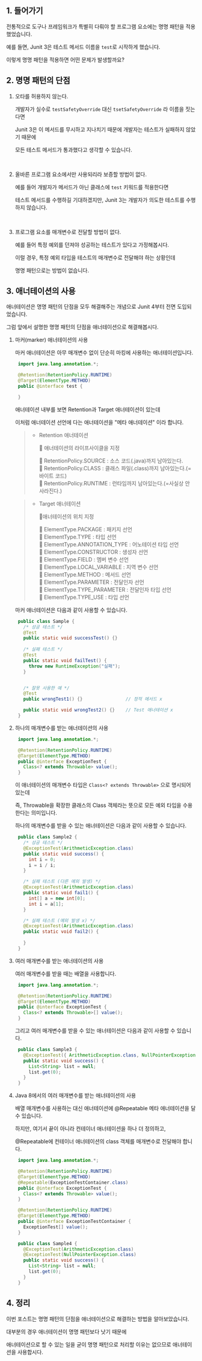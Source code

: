 ## 1. 들어가기

전통적으로 도구나 프레임워크가 특별히 다뤄야 할 프로그램 요소에는 명명 패턴을 적용했었습니다.

예를 들면, Junit 3은 테스트 메서드 이름을 `test`로 시작하게 했습니다.

이렇게 명명 패턴을 적용하면 어떤 문제가 발생할까요?

## 2. 명명 패턴의 단점

1. 오타를 허용하지 않는다.

   개발자가 실수로 `testSafetyOverride` 대신 `tsetSafetyOverride` 라 이름을 짓는다면

   Junit 3은 이 메서드를 무시하고 지나치기 때문에 개발자는 테스트가 실패하지 않았기 때문에

   모든 테스트 메서드가 통과했다고 생각할 수 있습니다.

   <br>

2. 올바른 프로그램 요소에서만 사용되리라 보증할 방법이 없다.

   예를 들어 개발자가 메서드가 아닌 클래스에 `test` 키워드를 적용한다면

   테스트 메서드를 수행하길 기대하겠지만, Junit 3는 개발자가 의도한 테스트를 수행하지 않습니다.

   <br>

3. 프로그램 요소를 매개변수로 전달할 방법이 없다.

   예를 들어 특정 예외를 던져야 성공하는 테스트가 있다고 가정해봅시다.

   이럴 경우, 특정 예외 타입을 테스트의 매개변수로 전달해야 하는 상황인데

   명명 패턴으로는 방법이 없습니다.

## 3. 애너테이션의 사용

애너테이션은 명명 패턴의 단점을 모두 해결해주는 개념으로 Junit 4부터 전면 도입되었습니다.

그럼 앞에서 설명한 명명 패턴의 단점을 애너테이션으로 해결해봅시다.

1. 마커(marker) 애너테이션의 사용

   마커 애너테이션은 아무 매개변수 없이 단순히 마킹에 사용하는 애너테이션입니다.

   ```java
    import java.lang.annotation.*;

    @Retention(RetentionPolicy.RUNTIME)
    @Target(ElementType.METHOD)
    public @interface test {

    }
   ```

   애너테이션 내부를 보면 Retention과 Target 애너테이션이 있는데

   이처럼 애너테이션 선언에 다는 애너테이션을 "메타 애너테이션" 이라 합니다.

   > * Retention 애너테이션
   >
   >   🔸 애너테이션의 라이프사이클을 지정
   >
   >   🔹 RetentionPolicy.SOURCE : 소스 코드(.java)까지 남아있는다.<br>
   >   🔹 RetentionPolicy.CLASS : 클래스 파일(.class)까지 남아있는다.(=바이트 코드)<br>
   >   🔹 RetentionPolicy.RUNTIME : 런타임까지 남아있는다.(=사실상 안 사라진다.)

   > * Target 애너테이션
   >
   >   🔸애너테이션의 위치 지정
   >
   >   🔹 ElementType.PACKAGE : 패키지 선언<br>
   >   🔹 ElementType.TYPE : 타입 선언<br>
   >   🔹 ElementType.ANNOTATION_TYPE : 어노테이션 타입 선언<br>
   >   🔹 ElementType.CONSTRUCTOR : 생성자 선언<br>
   >   🔹 ElementType.FIELD : 멤버 변수 선언<br>
   >   🔹 ElementType.LOCAL_VARIABLE : 지역 변수 선언<br>
   >   🔹 ElementType.METHOD : 메서드 선언<br>
   >   🔹 ElementType.PARAMETER : 전달인자 선언<br>
   >   🔹 ElementType.TYPE_PARAMETER : 전달인자 타입 선언<br>
   >   🔹 ElementType.TYPE_USE : 타입 선언
   
   마커 애너테이션은 다음과 같이 사용할 수 있습니다.

   ```java
    public class Sample {
      /* 성공 테스트 */
      @Test
      public static void successTest() {}
      
      /* 실패 테스트 */
      @Test
      public static void failTest() {
        throw new RuntimeException("실패");
      }      


      /* 잘못 사용한 예 */
      @Test
      public wrongTest1() {}                // 정적 메서드 x

      public static void wrongTest2() {}    // Test 애너테이션 x
    }
   ```

2. 하나의 매개변수를 받는 애너테이션의 사용

   ```java
    import java.lang.annotation.*;

    @Retention(RetentionPolicy.RUNTIME)
    @Target(ElementType.METHOD)
    public @interface ExceptionTest {
      Class<? extends Throwable> value();
    }
   ```

   이 애너테이션의 매개변수 타입은 `Class<? extends Throwable>` 으로 명시되어 있는데

   즉, Throwable을 확장한 클래스의 Class 객체라는 뜻으로 모든 예외 타입을 수용한다는 의미입니다.

   하나의 매개변수를 받을 수 있는 애너테이션은 다음과 같이 사용할 수 있습니다.

   ```java
    public class Sample2 {
      /* 성공 테스트 */
      @ExceptionTest(ArithmeticException.class)
      public static void success() {
        int i = 0;
        i = i / i;
      }

      /* 실패 테스트 (다른 예외 발생) */
      @ExceptionTest(ArithmeticException.class)
      public static void fail1() {
        int[] a = new int[0];
        int i = a[1];
      }

      /* 실패 테스트 (예외 발생 x) */
      @ExceptionTest(ArithmeticException.class)
      public static void fail2() {
        
      }
    }
   ```

3. 여러 매개변수를 받는 애너테이션의 사용

   여러 매개변수를 받을 때는 배열을 사용합니다.

   ```java
    import java.lang.annotation.*;

    @Retention(RetentionPolicy.RUNTIME)
    @Target(ElementType.METHOD)
    public @interface ExceptionTest {
      Class<? extends Throwable>[] value();
    }
   ```

   그리고 여러 매개변수를 받을 수 있는 애너테이션은 다음과 같이 사용할 수 있습니다.

   ```java
    public class Sample3 {
      @ExceptionTest({ ArithmeticException.class, NullPointerException.class })
      public static void success() {
        List<String> list = null;
        list.get(0);
      }
    }
   ```

4. Java 8에서의 여러 매개변수를 받는 애너테이션의 사용

   배열 매개변수를 사용하는 대신 애너테이션에 @Repeatable 메타 애너테이션을 달 수 있습니다.

   하지만, 여기서 끝이 아니라 컨테이너 애너테이션을 하나 더 정의하고,

   @Repeatable에 컨테이너 애너테이션의 class 객체를 매개변수로 전달해야 합니다.

   ```java
    import java.lang.annotation.*;

    @Retention(RetentionPolicy.RUNTIME)
    @Target(ElementType.METHOD)
    @Repeatable(ExceptionTestContainer.class)
    public @interface ExceptionTest {
      Class<? extends Throwable> value();
    }

    @Retention(RetentionPolicy.RUNTIME)
    @Target(ElementType.METHOD)
    public @interface ExceptionTestContainer {
      ExceptionTest[] value();
    }
   ```

   ```java
    public class Sample4 {
      @ExceptionTest(ArithmeticException.class)
      @ExceptionTest(NullPointerException.class)
      public static void success() {
        List<String> list = null;
        list.get(0);
      }
    }
   ```

## 4. 정리

이번 포스트는 명명 패턴의 단점을 애너테이션으로 해결하는 방법을 알아보았습니다.

대부분의 경우 애너테이션이 명명 패턴보다 낫기 때문에

애너테이션으로 할 수 있는 일을 굳이 명명 패턴으로 처리할 이유는 없으므로 애너테이션을 사용합시다.